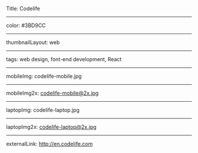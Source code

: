 Title: Codelife

----

color: #3BD9CC

----

thumbnailLayout: web

----

tags: web design, font-end development, React

----

mobileImg: codelife-mobile.jpg

----

mobileImg2x: codelife-mobile@2x.jpg

----

laptopImg: codelife-laptop.jpg

----

laptopImg2x: codelife-laptop@2x.jpg

----

externalLink: http://en.codelife.com
